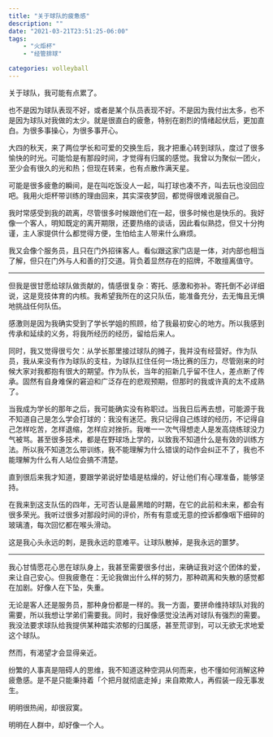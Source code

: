 ```yaml
---
title: "关于球队的疲惫感"
description: ""
date: "2021-03-21T23:51:25-06:00"
tags: 
    - "火炬杯"
    - "经管排球"

categories: volleyball
---
```


关于球队，我可能有点累了。

也不是因为球队表现不好，或者是某个队员表现不好。不是因为我付出太多，也不是因为球队对我做的太少。就是很直白的疲惫，特别在剧烈的情绪起伏后，更加直白。为很多事操心，为很多事开心。

大四的秋天，来了两位学长和可爱的交换生后，我才把重心转到球队，度过了很多愉快的时光。可能恰是有那段时间，才觉得有归属的感觉。我曾以为聚似一团火，至少会有很久的光和热；但现在转来，也有点散作满天星。

可能是很多疲惫的瞬间，是在叫吃饭没人一起，叫打球也凑不齐，叫去玩也没回应吧。我用火炬杯带训练的理由回来，其实深夜梦回，都觉得很难说服自己。

我时常感受到我的疏离，尽管很多时候跟他们在一起，很多时候也是快乐的。我好像一个客人，明知既定的离开期限，还要热络的谈话，因此看似熟捻，但又十分拘谨，主人家提供什么都觉得方便，生怕给主人带来什么麻烦。

我又会像个服务员，且只在门外招徕客人。看似跟这家门店是一体，对内部也相当了解，但只在门外与人和善的打交道。背负着显然存在的招牌，不敢擅离值守。

---

但我是很甘愿给球队做贡献的，情感很复杂：寄托、感激和弥补。寄托倒不必详细说，这是竞技体育的内核。我希望我所在的这只队伍，能准备充分，去无悔且无惧地挑战任何队伍。

感激则是因为我确实受到了学长学姐的照顾，给了我最初安心的地方。所以我感到传承和延续的义务，将我所经历的经历，留给后来人。

同时，我又觉得很亏欠：从学长那里接过球队的摊子，我并没有经营好。作为队员，我从来没有作为球队的支柱，为球队扛住任何一场比赛的压力，尽管刚来的时候大家对我都抱有很大的期望。作为队长，当年的招新几乎留不住人，差点断了传承。固然有自身难保的窘迫和广泛存在的悲观预期，但那时的我或许真的太不成熟了。

当我成为学长的那年之后，我可能确实没有称职过。当我日后再去想，可能源于我不知道自己是怎么学会打球的：我没有迷茫。我只记得自己练球的经历，不记得自己怎样吃苦，怎样退缩，怎样应对挫折。我唯一一次气得想走人是发高烧练球没力气被骂。甚至很多技术，都是在野球场上学的，以致我不知道什么是有效的训练方法。所以我不知道怎么带训练，我不能理解为什么错误的动作会纠正不了，我也不能理解为什么有人站位会搞不清楚。

直到很后来我才知道，要跟学弟说好垫墙是枯燥的，好让他们有心理准备，能够坚持。

在我来到这支队伍的四年，无可否认是最黑暗的时期，在它的此前和未来，都会有很多荣光。我听过很多对那段时间的评价，所有有意或无意的控诉都像咽下细碎的玻璃渣，每次回忆都在喉头滑动。

这是我心头永远的刺，是我永远的意难平。让球队散掉，是我永远的噩梦。

---

我心甘情愿花心思在球队身上，我甚至需要很多付出，来确证我对这个团体的爱，来让自己安心。但我疲惫在：无论我做出什么样的努力，那种疏离和失散的感觉都在加剧。好像人在下坠，失重。

无论是客人还是服务员，那种身份都是一样的。我一方面，要拼命维持球队对我的需要，所以我想让学弟们需要我。同时，我好像感觉没法再对球队有强烈的需要。我没法要求球队给我提供某种踏实浓郁的归属感，甚至荒谬到，可以无欲无求地爱这个球队。

然而，有渴望才会显得亲近。

纷繁的人事真是阻碍人的思维，我不知道这种空洞从何而来，也不懂如何消解这种疲惫感。是不是只能秉持着「个把月就彻底走掉」来自欺欺人，再假装一段无事发生。

明明很热闹，却很寂寞。

明明在人群中，却好像一个人。
